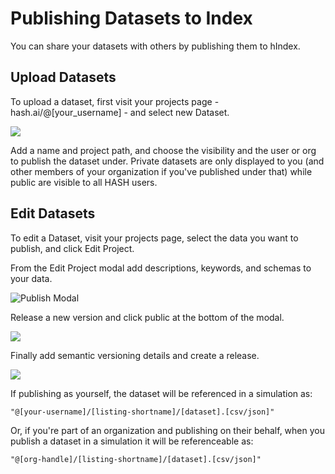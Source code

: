 # Publishing Datasets to Index

You can share your datasets with others by publishing them to hIndex.

## Upload Datasets

To upload a dataset, first visit your projects page - hash.ai/@\[your_username\] - and select new Dataset.

![](https://cdn-us1.hash.ai/site/docs/kapture-2021-06-06-at-21.00.44%20%283%29%20%283%29%20%283%29%20%281%29%20%283%29.gif)

Add a name and project path, and choose the visibility and the user or org to publish the dataset under. Private datasets are only displayed to you \(and other members of your organization if you've published under that\) while public are visible to all HASH users.

## Edit Datasets

To edit a Dataset, visit your projects page, select the data you want to publish, and click Edit Project.

From the Edit Project modal add descriptions, keywords, and schemas to your data.

![Publish Modal](https://cdn-us1.hash.ai/site/docs/screen-shot-2020-05-12-at-1.22.27-pm.png)

Release a new version and click public at the bottom of the modal.

![](https://cdn-us1.hash.ai/site/docs/screenshot-2020-10-30-144523.png)

Finally add semantic versioning details and create a release.

![](https://cdn-us1.hash.ai/site/docs/screenshot-2020-10-30-144826.png)

If publishing as yourself, the dataset will be referenced in a simulation as:

```text
"@[your-username]/[listing-shortname]/[dataset].[csv/json]"
```

Or, if you're part of an organization and publishing on their behalf, when you publish a dataset in a simulation it will be referenceable as:

```text
"@[org-handle]/[listing-shortname]/[dataset].[csv/json]"
```

